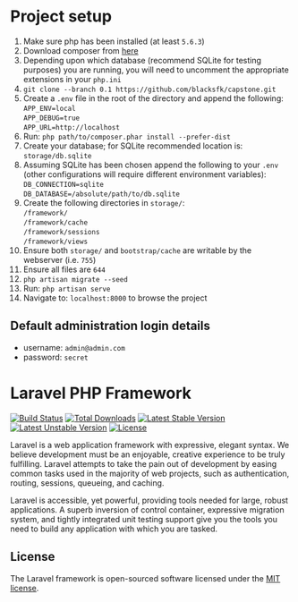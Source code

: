 Project setup
======================
1. Make sure php has been installed (at least `5.6.3`)
2. Download composer from [here](https://getcomposer.org/composer.phar)
3. Depending upon which database (recommend SQLite for testing purposes) you are running, you will need to uncomment the appropriate extensions in your `php.ini`
4. `git clone --branch 0.1 https://github.com/blacksfk/capstone.git`
5. Create a `.env` file in the root of the directory and append the following:  
  `APP_ENV=local`  
  `APP_DEBUG=true`  
  `APP_URL=http://localhost` 
6. Run: `php path/to/composer.phar install --prefer-dist`
7. Create your database; for SQLite recommended location is: `storage/db.sqlite`
8. Assuming SQLite has been chosen append the following to your `.env` (other configurations will require different environment variables):  
  `DB_CONNECTION=sqlite`  
  `DB_DATABASE=/absolute/path/to/db.sqlite`
9. Create the following directories in `storage/`:  
  `/framework/`  
  `/framework/cache`  
  `/framework/sessions`  
  `/framework/views`
10. Ensure both `storage/` and `bootstrap/cache` are writable by the webserver (i.e. `755`)
11. Ensure all files are `644`
12. `php artisan migrate --seed`
13. Run: `php artisan serve`
14. Navigate to: `localhost:8000` to browse the project

Default administration login details
--------------------------------------
* username: `admin@admin.com`
* password: `secret`

# Laravel PHP Framework

[![Build Status](https://travis-ci.org/laravel/framework.svg)](https://travis-ci.org/laravel/framework)
[![Total Downloads](https://poser.pugx.org/laravel/framework/d/total.svg)](https://packagist.org/packages/laravel/framework)
[![Latest Stable Version](https://poser.pugx.org/laravel/framework/v/stable.svg)](https://packagist.org/packages/laravel/framework)
[![Latest Unstable Version](https://poser.pugx.org/laravel/framework/v/unstable.svg)](https://packagist.org/packages/laravel/framework)
[![License](https://poser.pugx.org/laravel/framework/license.svg)](https://packagist.org/packages/laravel/framework)

Laravel is a web application framework with expressive, elegant syntax. We believe development must be an enjoyable, creative experience to be truly fulfilling. Laravel attempts to take the pain out of development by easing common tasks used in the majority of web projects, such as authentication, routing, sessions, queueing, and caching.

Laravel is accessible, yet powerful, providing tools needed for large, robust applications. A superb inversion of control container, expressive migration system, and tightly integrated unit testing support give you the tools you need to build any application with which you are tasked.

## License

The Laravel framework is open-sourced software licensed under the [MIT license](http://opensource.org/licenses/MIT).
